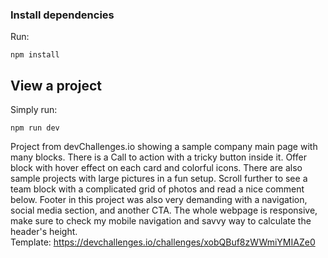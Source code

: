### Install dependencies

Run:

```
npm install
```

## View a project

Simply run:

```
npm run dev
```
Project from devChallenges.io showing a sample company main page with many blocks. There is a Call to action with a tricky button inside it. Offer block with hover effect on each card and colorful icons. There are also sample projects with large pictures in a fun setup. Scroll further to see a team block with a complicated grid of photos and read a nice comment below. Footer in this project was also very demanding with a navigation, social media section, and another CTA. 
The whole webpage is responsive, make sure to check my mobile navigation and savvy way to calculate the header's height.  
Template: https://devchallenges.io/challenges/xobQBuf8zWWmiYMIAZe0

